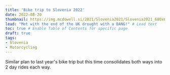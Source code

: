 ```yaml
---
title: 'Bike trip to Slovenia 2022'
date: 2022-08-20
thumbnail: https://img.mcdowell.si/2021/Slovenia2021/Slovenia2021_680x680.jpg
lead: "Met with the end of the UK drought with a BANG!" # Lead text
toc: true # Enable Table of Contents for specific page
draft: true
tags:
- Slovenia
- Motorcycling
---
```


Similar plan to last year's bike trip but this time consolidates both ways into 2 day rides each way. 
